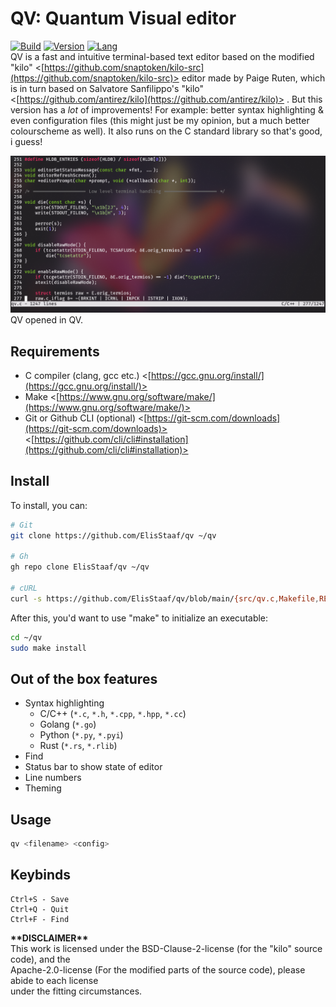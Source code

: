 # QV: Quantum Visual editor
[![Build](https://img.shields.io/badge/Build%20(Fedora)-passing-2a7fd5?logo=fedora&logoColor=2a7fd5)](https://github.com/ElisStaaf/qv)
[![Version](https://img.shields.io/badge/Version-1.1.4-brightgreen)](https://github.com/ElisStaaf/qv)
[![Lang](https://img.shields.io/badge/Lang-C-lightgrey?logo=c)](https://github.com/ElisStaaf/qv)  
QV is a fast and intuitive terminal-based text editor based on the modified "kilo"
<[https://github.com/snaptoken/kilo-src](https://github.com/snaptoken/kilo-src)> 
editor made by Paige Ruten, which is in turn based on Salvatore Sanfilippo's "kilo"  
<[https://github.com/antirez/kilo](https://github.com/antirez/kilo)> .
But this version has a _lot_ of improvements! For example: better syntax highlighting
& even configuration files (this might just be my opinion, but a much better colourscheme as well).
It also runs  on the C standard library so that's good, i guess!   
  
[![File could not be loaded.](https://github.com/ElisStaaf/qv/blob/main/qvimg.png?raw=true)](https://github.com/ElisStaaf/qv/blob/main/qvimg.png)
QV opened in QV.  
  
## Requirements
* C compiler (clang, gcc etc.) <[https://gcc.gnu.org/install/](https://gcc.gnu.org/install/)>
* Make <[https://www.gnu.org/software/make/](https://www.gnu.org/software/make/)>
* Git or Github CLI (optional) <[https://git-scm.com/downloads](https://git-scm.com/downloads)> <[https://github.com/cli/cli#installation](https://github.com/cli/cli#installation)>

## Install
To install, you can:
```bash
# Git
git clone https://github.com/ElisStaaf/qv ~/qv

# Gh
gh repo clone ElisStaaf/qv ~/qv

# cURL
curl -s https://github.com/ElisStaaf/qv/blob/main/{src/qv.c,Makefile,README.md} ~/qv
```

After this, you'd want to use "make" to initialize an executable:
```bash
cd ~/qv
sudo make install
```

## Out of the box features
*  Syntax highlighting
   *  C/C++ (`*.c`, `*.h`, `*.cpp`, `*.hpp`, `*.cc`)
   *  Golang (`*.go`)
   *  Python (`*.py`, `*.pyi`)
   *  Rust (`*.rs`, `*.rlib`)
*  Find
*  Status bar to show state of editor
*  Line numbers
*  Theming

## Usage
```bash
qv <filename> <config>
```
## Keybinds
```
Ctrl+S - Save
Ctrl+Q - Quit
Ctrl+F - Find
```

**\*\*DISCLAIMER\*\***  
This work is licensed under the BSD-Clause-2-license (for the "kilo" source code), and the  
Apache-2.0-license (For the modified parts of the source code), please abide to each license  
under the fitting circumstances.  
